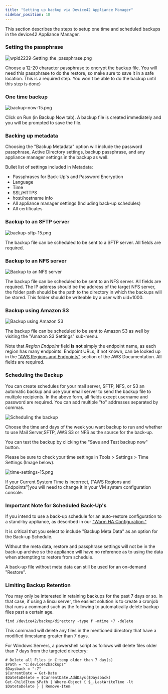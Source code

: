 ```yaml
---
title: "Setting up backup via Device42 Appliance Manager"
sidebar_position: 18
---
```


This section describes the steps to setup one time and scheduled backups in the device42 Appliance Manager.

### Setting the passphrase

![wpid2239-Setting_the_passphrase.png](/assets/images/backup-passphrase.png)

Choose a 12-20 character passphrase to encrypt the backup file. You will need this passphrase to do the restore, so make sure to save it in a safe location. This is a required step. You won't be able to do the backup until this step is done)

### One time backup

![backup-now-15.png](/assets/images/backup-now-15.png)

Click on Run (in Backup Now tab). A backup file is created immediately and you will be prompted to save the file.

### Backing up metadata

Choosing the "Backup Metadata" option will include the password passphrase, Active Directory settings, backup passphrase, and any appliance manager settings in the backup as well.

Bullet list of settings included in Metadata:

- Passphrases for Back-Up's and Password Encryption
- Language
- Time
- SSL/HTTPS
- host/hostname info
- All appliance manager settings (Including back-up schedules)
- All certificates

### Backup to an SFTP server

![backup-sftp-15.png](/assets/images/backup-sftp-15.png)

The backup file can be scheduled to be sent to a SFTP server. All fields are required.

### Backup to an NFS server

![Backup to an NFS server](/assets/images/nfs-15.png)

The backup file can be scheduled to be sent to an NFS server. All fields are required. The IP address should be the address of the target NFS server, the folder path should be the path to the directory in which the backups will be stored. This folder should be writeable by a user with uid=1000.

### Backup using Amazon S3

![Backup using Amazon S3](/assets/images/s3-15.png)

The backup file can be scheduled to be sent to Amazon S3 as well by visiting the "Amazon S3 Settings" sub-menu.

Note that _Region Endpoint_ field **is not** simply the endpoint name, as each region has many endpoints. Endpoint URLs, if not known, can be looked up in the ["AWS Regions and Endpoints"](http://docs.aws.amazon.com/general/latest/gr/rande.html#s3_region) section of the AWS Documentation. All fields are required.

### Scheduling the Backup

You can create schedules for your mail server, SFTP, NFS, or S3 an automatic backup and use your email server to send the backup file to multiple recipients. In the above form, all fields except username and password are required. You can add multiple "to" addresses separated by commas.

![Scheduling the backup](/assets/images/backup-schedule-15.png)

Choose the time and days of the week you want backup to run and whether to use Mail Server,SFTP, AWS S3 or NFS as the source for the back-up.

You can test the backup by clicking the "Save and Test backup now" button.

Please be sure to check your time settings in Tools > Settings > Time Settings.(Image below).

![time-settings-15.png](/assets/images/time-settings-15.png)

If your Current System Time is incorrect, \["AWS Regions and Endpoints"\]you will need to change it in your VM system configuration console.

### Important Note for Scheduled Back-Up's

If you intend to use a back-up schedule for an auto-restore configuration to a stand-by appliance, as described in our ["Warm HA Configuration."](administration/appliance_manager/warm-ha-setup-failover-and-automated-backups.md)

It is critical that you select to include "Backup Meta Data" as an option for the Back-up Schedule.

Without the meta data, restore and passphrase settings will not be in the back-up archive so the appliance will have no reference as to using the data when attempting to restore from schedule.

A back-up file without meta data can still be used for an on-demand "Restore".

### Limiting Backup Retention

You may only be interested in retaining backups for the past 7 days or so. In that case, if using a linxu server, the easiest solution is to create a cronjob that runs a command such as the following to automatically delete backup files past a certain age.

```
find /device42/backup/directory -type f -mtime +7 -delete
```

This command will delete any files in the mentioned directory that have a modified timestamp greater than 7 days.

For Windows Servers, a powershell script as follows will delete files older than 7 days from the targeted directory:

```
# Delete all Files in C:temp older than 7 day(s)
$Path = "C:device42backups"
$Daysback = "-7"
$CurrentDate = Get-Date
$DatetoDelete = $CurrentDate.AddDays($Daysback)
Get-ChildItem $Path | Where-Object { $_.LastWriteTime -lt $DatetoDelete } | Remove-Item
```
